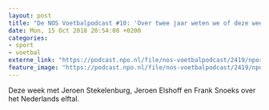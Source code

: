 ```yaml
---
layout: post
title: "De NOS Voetbalpodcast #10: 'Over twee jaar weten we of deze week de lente is begonnen'"
date: Mon, 15 Oct 2018 20:54:08 +0200
categories: 
- sport 
- voetbal 
externe_link: "https://podcast.npo.nl/file/nos-voetbalpodcast/2419/nporadio1_nos-voetbalpodcast_20181015_voetbalpodcast-10-over-twee-jaar-weten-we-of-deze-week-de-lente-is-begonnen.mp3"
feature_image: "https://podcast.npo.nl/file/nos-voetbalpodcast/2419/nporadio1_nos-voetbalpodcast_20181015_voetbalpodcast-10-over-twee-jaar-weten-we-of-deze-week-de-lente-is-begonnen.mp3"
---
```


Deze week met Jeroen Stekelenburg, Jeroen Elshoff en Frank Snoeks over het Nederlands elftal.
